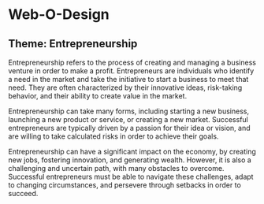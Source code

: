 # Web-O-Design

## Theme: Entrepreneurship

Entrepreneurship refers to the process of creating and managing a business venture in order to make a profit. Entrepreneurs are individuals who identify a need in the market and take the initiative to start a business to meet that need. They are often characterized by their innovative ideas, risk-taking behavior, and their ability to create value in the market.

Entrepreneurship can take many forms, including starting a new business, launching a new product or service, or creating a new market. Successful entrepreneurs are typically driven by a passion for their idea or vision, and are willing to take calculated risks in order to achieve their goals.

Entrepreneurship can have a significant impact on the economy, by creating new jobs, fostering innovation, and generating wealth. However, it is also a challenging and uncertain path, with many obstacles to overcome. Successful entrepreneurs must be able to navigate these challenges, adapt to changing circumstances, and persevere through setbacks in order to succeed.

